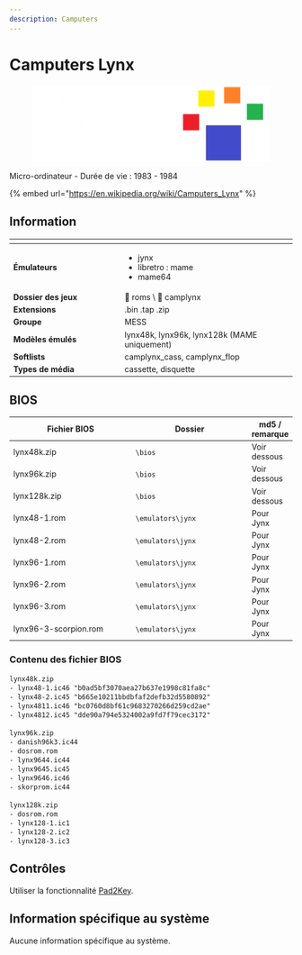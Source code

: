 ```yaml
---
description: Camputers
---
```


# Camputers Lynx

<div align="left">

<figure><picture><source srcset="https://raw.githubusercontent.com/fabricecaruso/es-theme-carbon/91d85c7849cc550b0cac4e75cb8e0923d3b61b5e/art/logos/camplynx-w.svg" media="(prefers-color-scheme: dark)"><img src="https://raw.githubusercontent.com/fabricecaruso/es-theme-carbon/91d85c7849cc550b0cac4e75cb8e0923d3b61b5e/art/logos/camplynx.svg" alt=""></picture><figcaption></figcaption></figure>

</div>

Micro-ordinateur - Durée de vie : 1983 - 1984

{% embed url="https://en.wikipedia.org/wiki/Camputers_Lynx" %}

## Information

<table data-header-hidden><thead><tr><th width="184"></th><th></th><th data-hidden></th></tr></thead><tbody><tr><td><strong>Émulateurs</strong></td><td><ul><li>jynx</li><li>libretro : mame</li><li>mame64</li></ul></td><td></td></tr><tr><td><strong>Dossier des jeux</strong></td><td><span data-gb-custom-inline data-tag="emoji" data-code="1f4c1">📁</span> roms \ <span data-gb-custom-inline data-tag="emoji" data-code="1f4c2">📂</span> camplynx</td><td></td></tr><tr><td><strong>Extensions</strong></td><td>.bin .tap .zip</td><td></td></tr><tr><td><strong>Groupe</strong></td><td>MESS</td><td></td></tr><tr><td><strong>Modèles émulés</strong></td><td>lynx48k, lynx96k, lynx128k (MAME uniquement)</td><td></td></tr><tr><td><strong>Softlists</strong></td><td>camplynx_cass, camplynx_flop</td><td></td></tr><tr><td><strong>Types de média</strong></td><td>cassette, disquette</td><td></td></tr></tbody></table>

## BIOS

<table><thead><tr><th width="253">Fichier BIOS</th><th width="229.03610108303252">Dossier</th><th>md5 / remarque</th></tr></thead><tbody><tr><td>lynx48k.zip</td><td><code>\bios</code></td><td>Voir dessous</td></tr><tr><td>lynx96k.zip</td><td><code>\bios</code></td><td>Voir dessous</td></tr><tr><td>lynx128k.zip</td><td><code>\bios</code></td><td>Voir dessous</td></tr><tr><td>lynx48-1.rom</td><td><code>\emulators\jynx</code></td><td>Pour Jynx</td></tr><tr><td>lynx48-2.rom</td><td><code>\emulators\jynx</code></td><td>Pour Jynx</td></tr><tr><td>lynx96-1.rom</td><td><code>\emulators\jynx</code></td><td>Pour Jynx</td></tr><tr><td>lynx96-2.rom</td><td><code>\emulators\jynx</code></td><td>Pour Jynx</td></tr><tr><td>lynx96-3.rom</td><td><code>\emulators\jynx</code></td><td>Pour Jynx</td></tr><tr><td>lynx96-3-scorpion.rom</td><td><code>\emulators\jynx</code></td><td>Pour Jynx</td></tr></tbody></table>

### Contenu des fichier BIOS

```
lynx48k.zip
- lynx48-1.ic46 "b0ad5bf3070aea27b637e1998c81fa8c"
- lynx48-2.ic45 "b665e10211bbdbfaf2defb32d5580892"
- lynx4811.ic46 "bc0760d8bf61c9683270266d259cd2ae"
- lynx4812.ic45 "dde90a794e5324002a9fd7f79cec3172"

lynx96k.zip
- danish96k3.ic44
- dosrom.rom
- lynx9644.ic44
- lynx9645.ic45
- lynx9646.ic46
- skorprom.ic44

lynx128k.zip
- dosrom.rom
- lynx128-1.ic1
- lynx128-2.ic2
- lynx128-3.ic3
```

## Contrôles

Utiliser la fonctionnalité [Pad2Key](../../../controleurs/pad2key.md).

## Information spécifique au système

Aucune information spécifique au système.
